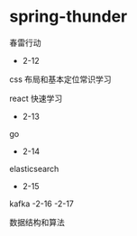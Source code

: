 # spring-thunder
春雷行动


- 2-12

css 布局和基本定位常识学习

react 快速学习
- 2-13

go
- 2-14

elasticsearch
- 2-15

kafka
-2-16 -2-17

数据结构和算法

